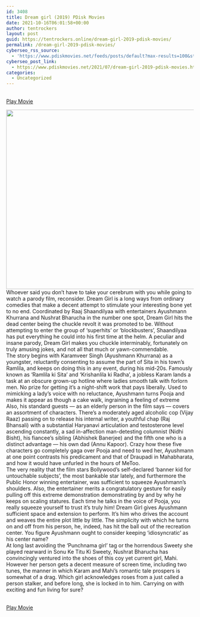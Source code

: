 ```yaml
---
id: 3408
title: Dream girl (2019) PDisk Movies
date: 2021-10-16T06:01:58+00:00
author: tentrockers
layout: post
guid: https://tentrockers.online/dream-girl-2019-pdisk-movies/
permalink: /dream-girl-2019-pdisk-movies/
cyberseo_rss_source:
  - 'https://www.pdiskmovies.net/feeds/posts/default?max-results=100&start-index=1201'
cyberseo_post_link:
  - https://www.pdiskmovies.net/2021/07/dream-girl-2019-pdisk-movies.html
categories:
  - Uncategorized
---
```

<a href="https://kuklink.com/1/bnYyZ2U5MDAxaDRo" onclick="window.open('https://kuklink.com/1/bnYyZ2U5MDAxaDRo','popup','width=600,height=600'); return false;" target="popup" rel="noopener"><br /> Play Movie<br /> </a>

<div class="separator">
  <a href="https://www.pdiskmovies.net/2021/07/j" target="_blank" rel="noopener"><img loading="lazy" border="0" data-original-height="963" data-original-width="1280" height="482" src="https://1.bp.blogspot.com/-PWBRc6oonIE/YPA03cl6OqI/AAAAAAAAZPI/MHk0N_QnkagpbL_SA_8E8NQ9pgPrZNqfgCLcBGAsYHQ/w640-h482/Dream%2Bgirl%2B%25282019%2529.jpg" width="640" /></a>
</div>



<div>
  <div>
    <span>Whoever said you don&#8217;t have to take your cerebrum with you while going to watch a parody film, reconsider. Dream Girl is a long ways from ordinary comedies that make a decent attempt to stimulate your interesting bone yet to no end. Coordinated by Raaj Shaandilyaa with entertainers Ayushmann Khurrana and Nushrat Bharucha in the number one spot, Dream Girl hits the dead center being the chuckle revolt it was promoted to be. Without attempting to enter the group of &#8216;superhits&#8217; or &#8216;blockbusters&#8217;, Shaandilyaa has put everything he could into his first time at the helm. A peculiar and insane parody, Dream Girl makes you chuckle interminably, fortunately on truly amusing jokes, and not all that much or yawn-commendable.&nbsp;</span>
  </div>
  
  <div>
    <span>The story begins with Karamveer Singh (Ayushmann Khurrana) as a youngster, reluctantly consenting to assume the part of Sita in his town&#8217;s Ramlila, and keeps on doing this in any event, during his mid-20s. Famously known as &#8216;Ramlila ki Sita&#8217; and &#8216;Krishanlila ki Radha&#8217;, a jobless Karam lands a task at an obscure grown-up hotline where ladies smooth talk with forlorn men. No prize for getting it&#8217;s a night-shift work that pays liberally. Used to mimicking a lady&#8217;s voice with no reluctance, Ayushmann turns Pooja and makes it appear as though a cake walk, ingraining a feeling of extreme&nbsp;</span>
  </div>
  
  <div>
    <span>Also, his standard guests — as an elderly person in the film says — covers an assortment of characters. There&#8217;s a moderately aged alcoholic cop (Vijay Raaz) passing on to release his internal writer, a youthful chap (Raj Bhansali) with a substantial Haryanavi articulation and testosterone level ascending constantly, a sad in-affection man-detesting columnist (Nidhi Bisht), his fiancee&#8217;s sibling (Abhishek Banerjee) and the fifth one who is a distinct advantage — his own dad (Annu Kapoor). Crazy how these five characters go completely gaga over Pooja and need to wed her, Ayushmann at one point contrasts his predicament and that of Draupadi in Mahabharata, and how it would have unfurled in the hours of MeToo.&nbsp;</span>
  </div>
  
  <div>
    <span>The very reality that the film stars Bollywood&#8217;s self-declared &#8216;banner kid for untouchable subjects&#8217;, the most bankable star lately, and furthermore the Public Honor winning entertainer, was sufficient to squeeze Ayushmann&#8217;s shoulders. Also, the entertainer merits a congratulatory gesture for easily pulling off this extreme demonstration demonstrating by and by why he keeps on scaling statures. Each time he talks in the voice of Pooja, you really squeeze yourself to trust it&#8217;s truly him! Dream Girl gives Ayushmann sufficient space and extension to perform. It&#8217;s him who drives the account and weaves the entire plot little by little. The simplicity with which he turns on and off from his person, he, indeed, has hit the ball out of the recreation center. You figure Ayushmann ought to consider keeping &#8216;idiosyncratic&#8217; as his center name?&nbsp;</span>
  </div>
  
  <div>
    <span>At long last avoiding the &#8216;Punchnama girl&#8217; tag or the horrendous Sweety she played rearward in Sonu Ke Titu Ki Sweety, Nushrat Bharucha has convincingly ventured into the shoes of this coy yet current girl, Mahi. However her person gets a decent measure of screen time, including two tunes, the manner in which Karam and Mahi&#8217;s romantic tale prospers is somewhat of a drag. Which girl acknowledges roses from a just called a person stalker, and before long, she is locked in to him. Carrying on with exciting and fun living for sure?</span>
  </div>
</div>

<a href="https://kuklink.com/1/bnYyZ2U5MDAxaDRo" onclick="window.open('https://kuklink.com/1/bnYyZ2U5MDAxaDRo','popup','width=600,height=600'); return false;" target="popup" rel="noopener"><br /> Play Movie<br /> </a>